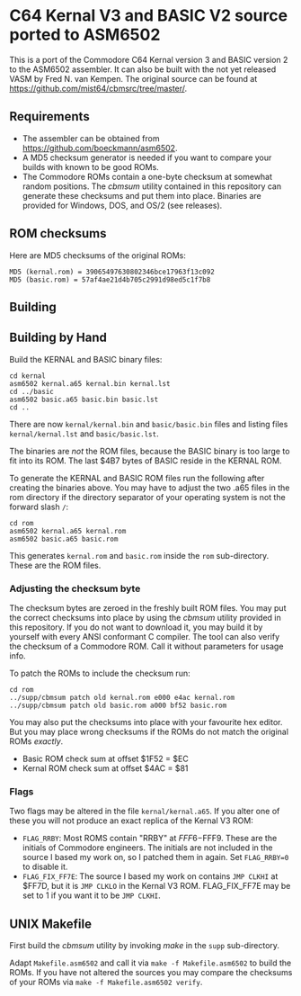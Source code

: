 # C64 Kernal V3 and BASIC V2 source ported to ASM6502

This is a port of the Commodore C64 Kernal version 3 and BASIC version 2 to the ASM6502 assembler. It can also be built with the not yet released VASM by Fred N. van Kempen. The original source can be found at https://github.com/mist64/cbmsrc/tree/master/.

## Requirements

 - The assembler can be obtained from https://github.com/boeckmann/asm6502.
 - A MD5 checksum generator is needed if you want to compare your builds with known to be good ROMs.
 - The Commodore ROMs contain a one-byte checksum at somewhat random positions. The _cbmsum_ utility contained in this repository can generate these checksums and put them into place. Binaries are provided for Windows, DOS, and OS/2 (see releases).

## ROM checksums
Here are MD5 checksums of the original ROMs:
```
MD5 (kernal.rom) = 39065497630802346bce17963f13c092
MD5 (basic.rom) = 57af4ae21d4b705c2991d98ed5c1f7b8
```
## Building

## Building by Hand
Build the KERNAL and BASIC binary files:
```
cd kernal
asm6502 kernal.a65 kernal.bin kernal.lst
cd ../basic
asm6502 basic.a65 basic.bin basic.lst
cd ..
```
There are now `kernal/kernal.bin` and `basic/basic.bin` files and listing files `kernal/kernal.lst` and `basic/basic.lst`.

The binaries are *not* the ROM files, because the BASIC binary is too large to fit into its ROM. The last $4B7 bytes of BASIC reside in the KERNAL ROM.

To generate the KERNAL and BASIC ROM files run the following after creating the binaries above. You may have to adjust the two .a65 files in the rom directory if the directory separator of your operating system is not the forward slash `/`:
```
cd rom
asm6502 kernal.a65 kernal.rom
asm6502 basic.a65 basic.rom
```
This generates `kernal.rom` and `basic.rom` inside the `rom` sub-directory. These are the ROM files.

### Adjusting the checksum byte
The checksum bytes are zeroed in the freshly built ROM files. You may put the correct checksums into place by using the _cbmsum_ utility provided in this repository. If you do not want to download it, you may build it by yourself with every ANSI conformant C compiler.  The tool can also verify the checksum of a Commodore ROM. Call it without parameters for usage info.

To patch the ROMs to include the checksum run:
```
cd rom
../supp/cbmsum patch old kernal.rom e000 e4ac kernal.rom
../supp/cbmsum patch old basic.rom a000 bf52 basic.rom
```

You may also put the checksums into place with your favourite hex editor. But you may place wrong checksums if the ROMs do not match the original ROMs _exactly_.

 - Basic ROM check sum at offset $1F52 = $EC
 - Kernal ROM check sum at offset $4AC = $81

### Flags
Two flags may be altered in the file `kernal/kernal.a65`. If you alter one of these you will not produce an exact replica of the Kernal V3 ROM:

 - `FLAG_RRBY`: Most ROMS contain "RRBY" at $FFF6-$FFF9. These are the initials of Commodore engineers. The initials are not included in the source I based my work on, so I patched them in again. Set `FLAG_RRBY=0` to disable it.
 - `FLAG_FIX_FF7E`: The source I based my work on contains `JMP CLKHI` at $FF7D, but it is `JMP CLKLO` in the Kernal V3 ROM. FLAG_FIX_FF7E may be set to 1 if you want it to be `JMP CLKHI`.

## UNIX Makefile
First build the _cbmsum_ utility by invoking _make_ in the `supp` sub-directory.

Adapt `Makefile.asm6502` and call it via `make -f Makefile.asm6502` to build the ROMs. If you have not altered the sources you may compare the checksums of your ROMs via `make -f Makefile.asm6502 verify`.
